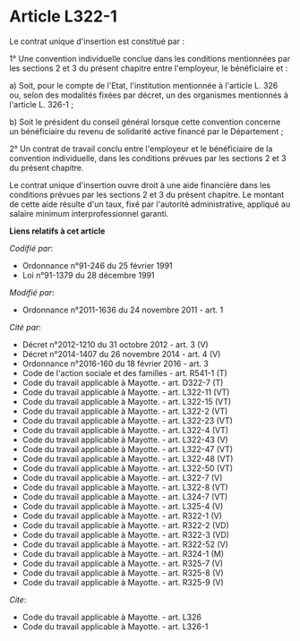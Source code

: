# Article L322-1

Le contrat unique d'insertion est constitué par : 

1° Une convention individuelle conclue dans les conditions mentionnées par les sections 2 et 3 du présent chapitre entre
l'employeur, le bénéficiaire et : 

a) Soit, pour le compte de l'Etat, l'institution mentionnée à l'article L. 326 ou, selon des modalités fixées par décret, un
des organismes mentionnés à l'article L. 326-1 ; 

b) Soit le président du conseil général lorsque cette convention concerne un bénéficiaire du revenu de solidarité active
financé par le Département ; 

2° Un contrat de travail conclu entre l'employeur et le bénéficiaire de la convention individuelle, dans les conditions
prévues par les sections 2 et 3 du présent chapitre. 

Le contrat unique d'insertion ouvre droit à une aide financière dans les conditions prévues par les sections 2 et 3 du
présent chapitre. Le montant de cette aide résulte d'un taux, fixé par l'autorité administrative, appliqué au salaire minimum
interprofessionnel garanti.

**Liens relatifs à cet article**

_Codifié par_:

  - Ordonnance n°91-246 du 25 février 1991
  - Loi n°91-1379 du 28 décembre 1991

_Modifié par_:

  - Ordonnance n°2011-1636 du 24 novembre 2011 - art. 1

_Cité par_:

  - Décret n°2012-1210 du 31 octobre 2012 - art. 3 (V)
  - Décret n°2014-1407 du 26 novembre 2014 - art. 4 (V)
  - Ordonnance n°2016-160 du 18 février 2016 - art. 3
  - Code de l'action sociale et des familles - art. R541-1 (T)
  - Code du travail applicable à Mayotte. - art. D322-7 (T)
  - Code du travail applicable à Mayotte. - art. L322-11 (VT)
  - Code du travail applicable à Mayotte. - art. L322-15 (VT)
  - Code du travail applicable à Mayotte. - art. L322-2 (VT)
  - Code du travail applicable à Mayotte. - art. L322-23 (VT)
  - Code du travail applicable à Mayotte. - art. L322-4 (VT)
  - Code du travail applicable à Mayotte. - art. L322-43 (V)
  - Code du travail applicable à Mayotte. - art. L322-47 (VT)
  - Code du travail applicable à Mayotte. - art. L322-48 (VT)
  - Code du travail applicable à Mayotte. - art. L322-50 (VT)
  - Code du travail applicable à Mayotte. - art. L322-7 (V)
  - Code du travail applicable à Mayotte. - art. L322-8 (VT)
  - Code du travail applicable à Mayotte. - art. L324-7 (VT)
  - Code du travail applicable à Mayotte. - art. L325-4 (V)
  - Code du travail applicable à Mayotte. - art. R322-1 (V)
  - Code du travail applicable à Mayotte. - art. R322-2 (VD)
  - Code du travail applicable à Mayotte. - art. R322-3 (VD)
  - Code du travail applicable à Mayotte. - art. R322-52 (V)
  - Code du travail applicable à Mayotte. - art. R324-1 (M)
  - Code du travail applicable à Mayotte. - art. R325-7 (V)
  - Code du travail applicable à Mayotte. - art. R325-8 (V)
  - Code du travail applicable à Mayotte. - art. R325-9 (V)

_Cite_:

  - Code du travail applicable à Mayotte. - art. L326
  - Code du travail applicable à Mayotte. - art. L326-1
